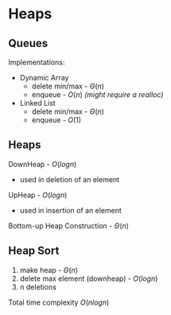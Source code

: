 # Heaps

## Queues

Implementations:

- Dynamic Array
  - delete min/max - $\Theta(n)$
  - enqueue - $O(n)$ *(might require a realloc)*
- Linked List
  - delete min/max - $\Theta(n)$
  - enqueue - $O(1)$

## Heaps

DownHeap - $O(logn)$

- used in deletion of an element

UpHeap - $O(logn)$

- used in insertion of an element

Bottom-up Heap Construction - $\Theta(n)$

## Heap Sort

1. make heap - $\Theta(n)$
2. delete max element (downheap) - $O(logn)$
3. n deletions

Total time complexity $O(nlogn)$

